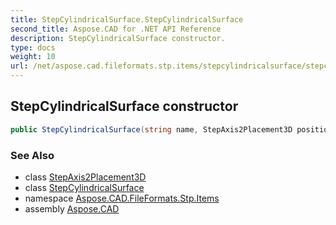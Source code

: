```yaml
---
title: StepCylindricalSurface.StepCylindricalSurface
second_title: Aspose.CAD for .NET API Reference
description: StepCylindricalSurface constructor. 
type: docs
weight: 10
url: /net/aspose.cad.fileformats.stp.items/stepcylindricalsurface/stepcylindricalsurface/
---
```

## StepCylindricalSurface constructor

```csharp
public StepCylindricalSurface(string name, StepAxis2Placement3D position, double radius)
```

### See Also

* class [StepAxis2Placement3D](../../stepaxis2placement3d/)
* class [StepCylindricalSurface](../)
* namespace [Aspose.CAD.FileFormats.Stp.Items](../../stepcylindricalsurface/)
* assembly [Aspose.CAD](../../../)


